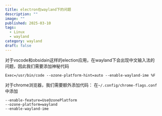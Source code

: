 ```yaml
---
title: electron在wayland下的问题
description: ""
image: ""
published: 2025-03-10
tags:
  - Linux
  - wayland
category: wayland
draft: false
---
```

对于vscode和obsidain这样的election应用，在wayland下会出现中文输入法的问题，因此我们需要添加神秘代码 
```
Exec=/usr/bin/code --ozone-platform-hint=auto --enable-wayland-ime %F
```

对于chrome浏览器，我们需要额外添加代码：
在`~/.config/chrome-flags.conf`中添加
```
--enable-feature=UseOzonePlatform
--ozone-platform=wayland
--enable-wayland-ime
```